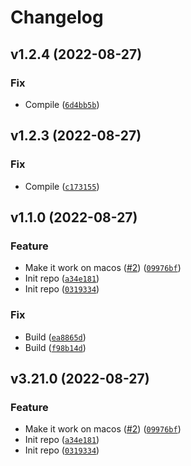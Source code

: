 # Changelog

<!--next-version-placeholder-->

## v1.2.4 (2022-08-27)
### Fix
* Compile ([`6d4bb5b`](https://github.com/bdraco/protobuf-wheel-builder/commit/6d4bb5b902c39d2f7db43f0f932aa8117ee1b540))

## v1.2.3 (2022-08-27)
### Fix
* Compile ([`c173155`](https://github.com/bdraco/protobuf-wheel-builder/commit/c1731553e2a92353046a09df78c01580a04e85e5))

## v1.1.0 (2022-08-27)
### Feature
* Make it work on macos ([#2](https://github.com/bdraco/protobuf-wheel-builder/issues/2)) ([`09976bf`](https://github.com/bdraco/protobuf-wheel-builder/commit/09976bfb369fa79da32bfdf63b8465894a9d319d))
* Init repo ([`a34e181`](https://github.com/bdraco/protobuf-wheel-builder/commit/a34e181c849ee4a6ea70cdc07f85d649b2a8cbca))
* Init repo ([`0319334`](https://github.com/bdraco/protobuf-wheel-builder/commit/0319334a1165841e4e80b2f728fece20f242c6b4))

### Fix
* Build ([`ea8865d`](https://github.com/bdraco/protobuf-wheel-builder/commit/ea8865dd067a93261a0eec66910a54dad59fefa7))
* Build ([`f98b14d`](https://github.com/bdraco/protobuf-wheel-builder/commit/f98b14d2cfab75fe67e691cc9b950119c91a7cac))

## v3.21.0 (2022-08-27)
### Feature
* Make it work on macos ([#2](https://github.com/bdraco/protobuf-wheel-builder/issues/2)) ([`09976bf`](https://github.com/bdraco/protobuf-wheel-builder/commit/09976bfb369fa79da32bfdf63b8465894a9d319d))
* Init repo ([`a34e181`](https://github.com/bdraco/protobuf-wheel-builder/commit/a34e181c849ee4a6ea70cdc07f85d649b2a8cbca))
* Init repo ([`0319334`](https://github.com/bdraco/protobuf-wheel-builder/commit/0319334a1165841e4e80b2f728fece20f242c6b4))
